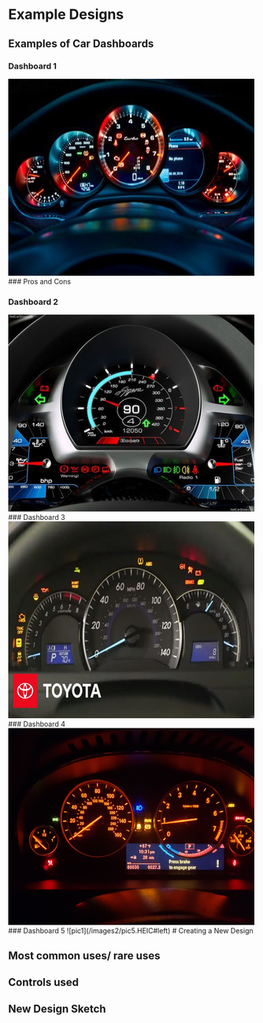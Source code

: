 # Example Designs

## Examples of Car Dashboards 
### Dashboard 1
 <img src="images2/pic1.jpeg" width="500" height="400">  ### Pros and Cons

### Dashboard 2
<img src="images2/pic2.jpeg" width="500" height="400">
### Dashboard 3
<img src="images2/pic3.jpeg" width="500" height="400">
### Dashboard 4
<img src="images2/pic4.jpeg" width="500" height="400">
### Dashboard 5
![pic1](/images2/pic5.HEIC#left)
# Creating a New Design

## Most common uses/ rare uses

## Controls used

## New Design Sketch
